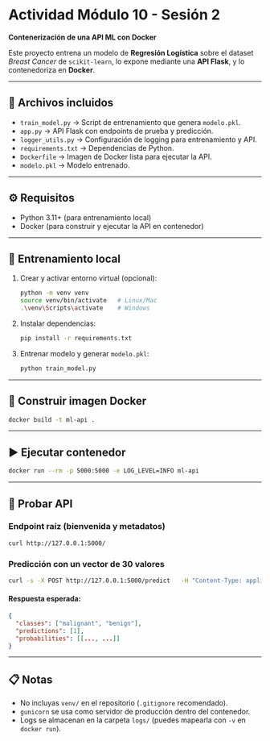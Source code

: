 # Actividad Módulo 10 - Sesión 2  
**Contenerización de una API ML con Docker**

Este proyecto entrena un modelo de **Regresión Logística** sobre el dataset *Breast Cancer* de `scikit-learn`, lo expone mediante una **API Flask**, y lo contenedoriza en **Docker**.  

---

## 📂 Archivos incluidos
- `train_model.py` → Script de entrenamiento que genera `modelo.pkl`.  
- `app.py` → API Flask con endpoints de prueba y predicción.  
- `logger_utils.py` → Configuración de logging para entrenamiento y API.  
- `requirements.txt` → Dependencias de Python.  
- `Dockerfile` → Imagen de Docker lista para ejecutar la API.  
- `modelo.pkl` → Modelo entrenado.  

---

## ⚙️ Requisitos
- Python 3.11+ (para entrenamiento local)  
- Docker (para construir y ejecutar la API en contenedor)  

---

## 🚀 Entrenamiento local
1. Crear y activar entorno virtual (opcional):
   ```bash
   python -m venv venv
   source venv/bin/activate   # Linux/Mac
   .\venv\Scripts\activate    # Windows
   ```

2. Instalar dependencias:
   ```bash
   pip install -r requirements.txt
   ```

3. Entrenar modelo y generar `modelo.pkl`:
   ```bash
   python train_model.py
   ```

---

## 🐳 Construir imagen Docker
```bash
docker build -t ml-api .
```

---

## ▶️ Ejecutar contenedor
```bash
docker run --rm -p 5000:5000 -e LOG_LEVEL=INFO ml-api
```

---

## 🔎 Probar API
### Endpoint raíz (bienvenida y metadatos)
```bash
curl http://127.0.0.1:5000/
```

### Predicción con un vector de 30 valores
```bash
curl -s -X POST http://127.0.0.1:5000/predict   -H "Content-Type: application/json"   -d '{"input":[0,0,0,0,0,0,0,0,0,0,0,0,0,0,0,0,0,0,0,0,0,0,0,0,0,0,0,0,0,0]}'
```

#### Respuesta esperada:
```json
{
  "classes": ["malignant", "benign"],
  "predictions": [1],
  "probabilities": [[..., ...]]
}
```

---

## 📋 Notas
- No incluyas `venv/` en el repositorio (`.gitignore` recomendado).  
- `gunicorn` se usa como servidor de producción dentro del contenedor.  
- Logs se almacenan en la carpeta `logs/` (puedes mapearla con `-v` en `docker run`).  
